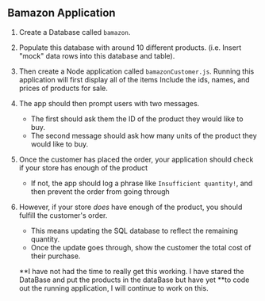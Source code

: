 ## Bamazon Application

1. Create a Database called `bamazon`.
2. Populate this database with around 10 different products. (i.e. Insert "mock" data rows into this database and table).
3. Then create a Node application called `bamazonCustomer.js`. Running this application will first display all of the items
Include the ids, names, and prices of products for sale.
4. The app should then prompt users with two messages.
   * The first should ask them the ID of the product they would like to buy.
   * The second message should ask how many units of the product they would like to buy.
5. Once the customer has placed the order, your application should check if your store has enough of the product
   * If not, the app should log a phrase like `Insufficient quantity!`, and then prevent the order from going through
8. However, if your store _does_ have enough of the product, you should fulfill the customer's order.
   * This means updating the SQL database to reflect the remaining quantity.
   * Once the update goes through, show the customer the total cost of their purchase.
   
   
   **I have not had the time to really get this working. I have stared the DataBase and put the products in the dataBase but have yet
   **to code out the running application, I will continue to work on this.
